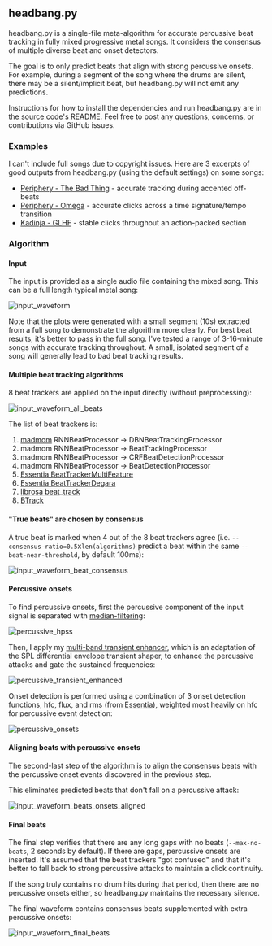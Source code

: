 ## headbang.py

headbang.py is a single-file meta-algorithm for accurate percussive beat tracking in fully mixed progressive metal songs. It considers the consensus of multiple diverse beat and onset detectors.

The goal is to only predict beats that align with strong percussive onsets. For example, during a segment of the song where the drums are silent, there may be a silent/implicit beat, but headbang.py will not emit any predictions.

Instructions for how to install the dependencies and run headbang.py are in [the source code's README](https://github.com/sevagh/headbang.py). Feel free to post any questions, concerns, or contributions via GitHub issues.

### Examples

I can't include full songs due to copyright issues. Here are 3 excerpts of good outputs from headbang.py (using the default settings) on some songs:
* [Periphery - The Bad Thing](./example_bad_thing.wav) - accurate tracking during accented off-beats 
* [Periphery - Omega](./example_omega.wav) - accurate clicks across a time signature/tempo transition
* [Kadinja - GLHF](./example_glhf.wav) - stable clicks throughout an action-packed section

### Algorithm

#### Input

The input is provided as a single audio file containing the mixed song. This can be a full length typical metal song:

![input_waveform](./input_waveform.png)

Note that the plots were generated with a small segment (10s) extracted from a full song to demonstrate the algorithm more clearly. For best beat results, it's better to pass in the full song. I've tested a range of 3-16-minute songs with accurate tracking throughout. A small, isolated segment of a song will generally lead to bad beat tracking results.

#### Multiple beat tracking algorithms

8 beat trackers are applied on the input directly (without preprocessing):

![input_waveform_all_beats](./input_waveform_all_beats.png)

The list of beat trackers is:
1. [madmom](https://madmom.readthedocs.io/en/latest/modules/features/beats.html) RNNBeatProcessor -> DBNBeatTrackingProcessor
2. madmom RNNBeatProcessor -> BeatTrackingProcessor
3. madmom RNNBeatProcessor -> CRFBeatDetectionProcessor
4. madmom RNNBeatProcessor -> BeatDetectionProcessor
5. [Essentia BeatTrackerMultiFeature](https://essentia.upf.edu/reference/std_BeatTrackerMultiFeature.html)
6. [Essentia BeatTrackerDegara](https://essentia.upf.edu/reference/std_BeatTrackerDegara.html)
7. [librosa beat_track](https://librosa.org/doc/latest/generated/librosa.beat.beat_track.html)
8. [BTrack](https://github.com/adamstark/BTrack)

#### "True beats" are chosen by consensus

A true beat is marked when 4 out of the 8 beat trackers agree (i.e. `--consensus-ratio=0.5`x`len(algorithms)` predict a beat within the same `--beat-near-threshold`, by default 100ms):

![input_waveform_beat_consensus](input_waveform_beat_consensus.png)

#### Percussive onsets

To find percussive onsets, first the percussive component of the input signal is separated with [median-filtering](https://librosa.org/doc/0.8.0/generated/librosa.decompose.hpss.html):

![percussive_hpss](percussive_hpss.png)

Then, I apply my [multi-band transient enhancer](https://gitlab.com/sevagh/multiband-transient-shaper), which is an adaptation of the SPL differential envelope transient shaper, to enhance the percussive attacks and gate the sustained frequencies:

![percussive_transient_enhanced](percussive_transient_enhanced.png)

Onset detection is performed using a combination of 3 onset detection functions, hfc, flux, and rms (from [Essentia](https://essentia.upf.edu/reference/streaming_OnsetDetection.html)), weighted most heavily on hfc for percussive event detection:

![percussive_onsets](percussive_onsets.png)

#### Aligning beats with percussive onsets

The second-last step of the algorithm is to align the consensus beats with the percussive onset events discovered in the previous step.

This eliminates predicted beats that don't fall on a percussive attack:

![input_waveform_beats_onsets_aligned](input_waveform_beats_onsets_aligned.png)

#### Final beats

The final step verifies that there are any long gaps with no beats (`--max-no-beats`, 2 seconds by default). If there are gaps, percussive onsets are inserted. It's assumed that the beat trackers "got confused" and that it's better to fall back to strong percussive attacks to maintain a click continuity.

If the song truly contains no drum hits during that period, then there are no percussive onsets either, so headbang.py maintains the necessary silence.

The final waveform contains consensus beats supplemented with extra percussive onsets:

![input_waveform_final_beats](input_waveform_final_beats.png)
